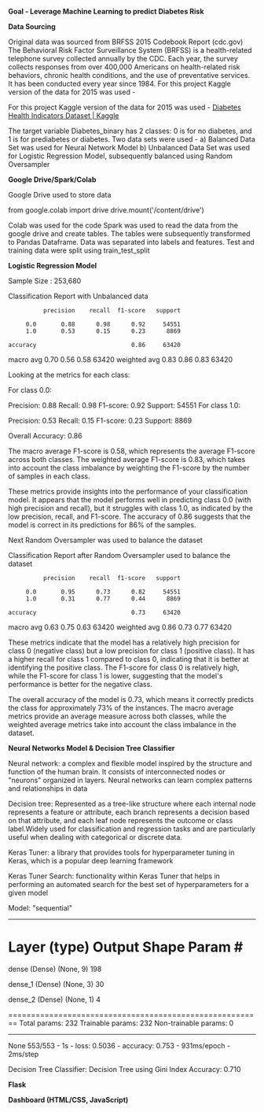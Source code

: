 

**Goal -  Leverage Machine Learning to predict Diabetes Risk**

**Data Sourcing**

Original data was sourced from BRFSS 2015 Codebook Report (cdc.gov)
The Behavioral Risk Factor Surveillance System (BRFSS) is a health-related telephone survey collected annually by the CDC. Each year, the survey collects responses from over 400,000 Americans on health-related risk behaviors, chronic health conditions, and the use of preventative services. It has been conducted every year since 1984. 
For this project Kaggle version of the data for 2015 was used - 


For this project Kaggle version of the data for 2015 was used - 
[Diabetes Health Indicators Dataset | Kaggle](https://www.kaggle.com/datasets/alexteboul/diabetes-health-indicators-dataset?select=diabetes_binary_health_indicators_BRFSS2015.csv)

The target variable Diabetes_binary has 2 classes: 0 is for no diabetes, and 1 is for prediabetes or diabetes.
Two data sets were used -
a) Balanced Data Set was used for Neural Network Model
b) Unbalanced Data Set was used for Logistic Regression Model, subsequently balanced using Random Oversampler


**Google Drive/Spark/Colab**

Google Drive used to store data

from google.colab import drive
drive.mount('/content/drive')

Colab was used for the code
Spark was used to read the data from the google drive and create tables.
The tables were subsequently transformed to Pandas Dataframe.
Data was separated into labels and features.
Test and training data were split using train_test_split


**Logistic Regression Model**

Sample Size : 253,680

Classification Report with Unbalanced data 

              precision    recall  f1-score   support

         0.0       0.88      0.98      0.92     54551
         1.0       0.53      0.15      0.23      8869

    accuracy                           0.86     63420
   macro avg       0.70      0.56      0.58     63420
weighted avg       0.83      0.86      0.83     63420

Looking at the metrics for each class:

For class 0.0:

Precision: 0.88 Recall: 0.98 F1-score: 0.92 Support: 54551 For class 1.0:

Precision: 0.53 Recall: 0.15 F1-score: 0.23 Support: 8869

Overall Accuracy: 0.86

The macro average F1-score is 0.58, which represents the average F1-score across both classes. The weighted average F1-score is 0.83, which takes into account the class imbalance by weighting the F1-score by the number of samples in each class.

These metrics provide insights into the performance of your classification model. It appears that the model performs well in predicting class 0.0 (with high precision and recall), but it struggles with class 1.0, as indicated by the low precision, recall, and F1-score. The accuracy of 0.86 suggests that the model is correct in its predictions for 86% of the samples.

Next Random Oversampler was used to balance the dataset 

Classification Report after Random Oversampler used to balance the dataset

              precision    recall  f1-score   support

         0.0       0.95      0.73      0.82     54551
         1.0       0.31      0.77      0.44      8869

    accuracy                           0.73     63420
   macro avg       0.63      0.75      0.63     63420
weighted avg       0.86      0.73      0.77     63420


These metrics indicate that the model has a relatively high precision for class 0 (negative class) but a low precision for class 1 (positive class). It has a higher recall for class 1 compared to class 0, indicating that it is better at identifying the positive class. The F1-score for class 0 is relatively high, while the F1-score for class 1 is lower, suggesting that the model's performance is better for the negative class.

The overall accuracy of the model is 0.73, which means it correctly predicts the class for approximately 73% of the instances. The macro average metrics provide an average measure across both classes, while the weighted average metrics take into account the class imbalance in the dataset.

  
**Neural Networks Model & Decision Tree Classifier**

Neural network: a complex and flexible model inspired by the structure and function of the human brain. It consists of interconnected nodes or "neurons" organized in layers. Neural networks can learn complex patterns and relationships in data

Decision tree: Represented as a tree-like structure where each internal node represents a feature or attribute, each branch represents a decision based on that attribute, and each leaf node represents the outcome or class label.Widely used for classification and regression tasks and are particularly useful when dealing with categorical or discrete data.

Keras Tuner: a library that provides tools for hyperparameter tuning in Keras, which is a popular deep learning framework

Keras Tuner Search: functionality within Keras Tuner that helps in performing an automated search for the best set of hyperparameters for a given model

Model: "sequential"
_________________________________________________________________
 Layer (type)                Output Shape              Param #   
========================================================
 dense (Dense)               (None, 9)                 198       
                                                                 
 dense_1 (Dense)             (None, 3)                 30        
                                                                 
 dense_2 (Dense)             (None, 1)                 4         
                                                                 
========================================================
Total params: 232
Trainable params: 232
Non-trainable params: 0
_________________________________________________________________
None
553/553 - 1s - loss: 0.5036 - accuracy: 0.753 - 931ms/epoch - 2ms/step

Decision Tree Classifier: Decision Tree using Gini Index
Accuracy: 0.710


**Flask**






**Dashboard (HTML/CSS, JavaScript)**

